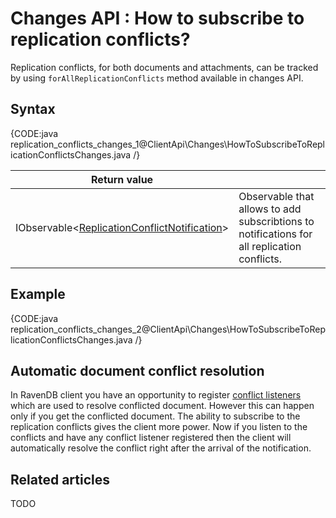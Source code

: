 # Changes API : How to subscribe to replication conflicts?

Replication conflicts, for both documents and attachments, can be tracked by using `forAllReplicationConflicts` method available in changes API.

## Syntax

{CODE:java replication_conflicts_changes_1@ClientApi\Changes\HowToSubscribeToReplicationConflictsChanges.java /}

| Return value | |
| ------------- | ----- |
| IObservable<[ReplicationConflictNotification](../../glossary/replication-conflict-notification)> | Observable that allows to add subscribtions to notifications for all replication conflicts. |

## Example

{CODE:java replication_conflicts_changes_2@ClientApi\Changes\HowToSubscribeToReplicationConflictsChanges.java /}

## Automatic document conflict resolution

In RavenDB client you have an opportunity to register [conflict listeners](../../client-api/listeners/what-are-conflict-listeners-and-how-to-work-with-them) which are used to resolve conflicted document. However this can happen only if you get the conflicted document. The ability to subscribe to the replication conflicts gives the client more power. Now if you listen to the conflicts and have any conflict listener registered then the client will automatically resolve the conflict right after the arrival of the notification.

## Related articles

TODO